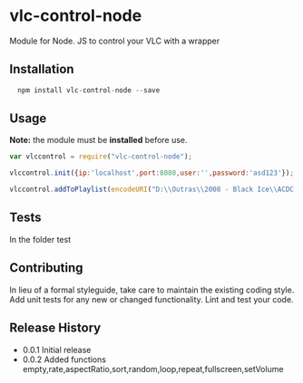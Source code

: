 vlc-control-node
================

Module for Node. JS to control your VLC with a wrapper

## Installation
```javascript
  npm install vlc-control-node --save
```

## Usage
**Note:** the module must be **installed** before use.

```javascript
var vlccontrol = require("vlc-control-node");

vlccontrol.init({ip:'localhost',port:8080,user:'',password:'asd123'});

vlccontrol.addToPlaylist(encodeURI("D:\\Outras\\2008 - Black Ice\\ACDC - Black Ice - 01 - Rock n Roll Train.mp3")); //add this music in a playlist

```  
## Tests

In the folder test

## Contributing

In lieu of a formal styleguide, take care to maintain the existing coding style.
Add unit tests for any new or changed functionality. Lint and test your code.

## Release History

* 0.0.1 Initial release
* 0.0.2 Added functions empty,rate,aspectRatio,sort,random,loop,repeat,fullscreen,setVolume